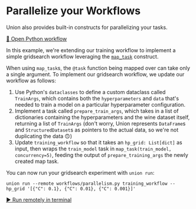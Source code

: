 # Parallelize your Workflows

Union also provides built-in constructs for parallelizing your tasks.

[📂 Open Python workflow](command:union-workspace.parallelizing)

In this example, we're extending our training workflow to implement a simple
gridsearch workflow leveraging the [`map_task`](https://docs.union.ai/byoc/user-guide/core-concepts/tasks/task-types#map-tasks) construct.

When using `map_task`s, the `@task` function being mapped over can take only
a single argument. To implement our gridsearch workflow, we update our workflow
as follows:

1. Use Python's `dataclasses` to define a custom dataclass called `TrainArgs`,
   which contains both the `hyperparameters` and `data` that's needed to train a
   model on a particular hyperparameter configuration.
2. Implement a task called `prepare_train_args`, which takes in a list of
   dictionaries containing the hyperparameters and the wine dataset itself,
   returning a list of `TrainArgs` (don't worry, Union represents `DataFrame`s
   and `StructuredDataset`s as pointers to the actual data, so we're not duplicating
   the data 🙃)
3. Update `training_workflow` so that it takes an `hp_grid: List[dict]` as input,
   then wraps the `train_model` task in `map_task(train_model, concurrency=5)`, feeding
   the output of `prepare_training_args` the newly created map task.

You can now run your gridsearch experiment with `union run`:

```
union run --remote workflows/parallelism.py training_workflow --hp_grid '[{"C": 0.1}, {"C": 0.01}, {"C": 0.001}]'
```
[▶️ Run remotely in terminal](command:union-workspace.openTerminalAndExecute?%7B%22command%22%3A%22union%20run%20--remote%20workflows%2Fparallelism.py%20training_workflow%20--hp_grid%20%27%5B%7B%5C%22C%5C%22%3A%200.1%7D%2C%20%7B%5C%22C%5C%22%3A%200.01%7D%2C%20%7B%5C%22C%5C%22%3A%200.001%7D%5D%27%22%7D)
